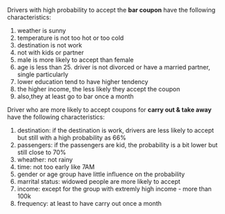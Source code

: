 Drivers with high probability to accept the **bar coupon** have the following characteristics: 
1. weather is sunny
2. temperature is not too hot or too cold
3. destination is not work
4. not with kids or partner
5. male is more likely to accept than female
6. age is less than 25. driver is not divorced or have a married partner, single particularly
7. lower education tend to have higher tendency
8. the higher income, the less likely they accept the coupon
9. also,they at least go to bar once a month


Driver who are more likely to accept coupons for **carry out & take away** have the following characteristics:
1. destination: if the destination is work, drivers are less likely to accept but still with a high probability as 66%
2. passengers: if the passengers are kid, the probability is a bit lower but still close to 70%
3. wheather: not rainy
4. time: not too early like 7AM
5. gender or age group have little influence on the probability
6. marrital status: widowed people are more likely to accept
7. income: except for the group with extremly high income - more than 100k
8. frequency: at least to have carry out once a month
